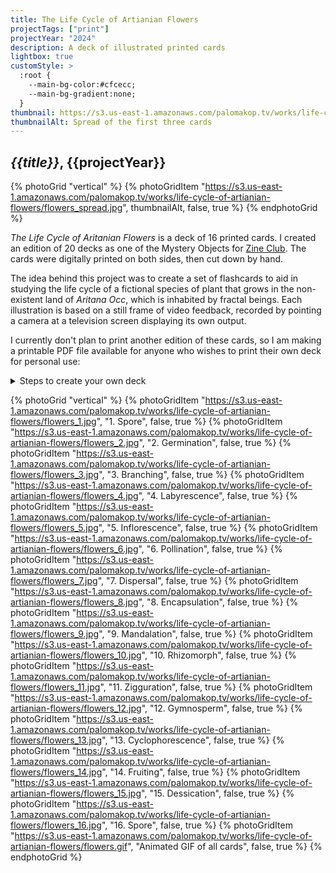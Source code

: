 ```yaml
---
title: The Life Cycle of Artianian Flowers
projectTags: ["print"]
projectYear: "2024"
description: A deck of illustrated printed cards
lightbox: true
customStyle: >
  :root {
    --main-bg-color:#cfcecc;
    --main-bg-gradient:none;
  }
thumbnail: https://s3.us-east-1.amazonaws.com/palomakop.tv/works/life-cycle-of-artianian-flowers/flowers_thumb.jpg
thumbnailAlt: Spread of the first three cards
---
```


## *{{title}}*, {{projectYear}}

{% photoGrid "vertical" %}
{% photoGridItem "https://s3.us-east-1.amazonaws.com/palomakop.tv/works/life-cycle-of-artianian-flowers/flowers_spread.jpg", thumbnailAlt, false, true %}
{% endphotoGrid %}

_The Life Cycle of Aritanian Flowers_ is a deck of 16 printed cards. I created an edition of 20 decks as one of the Mystery Objects for <a href="/zine-club">Zine Club</a>. The cards were digitally printed on both sides, then cut down by hand.

The idea behind this project was to create a set of flashcards to aid in studying the life cycle of a fictional species of plant that grows in the non-existent land of _Aritana Occ_, which is inhabited by fractal beings. Each illustration is based on a still frame of video feedback, recorded by pointing a camera at a television screen displaying its own output.

I currently don't plan to print another edition of these cards, so I am making a printable PDF file available for anyone who wishes to print their own deck for personal use:

<details><summary>Steps to create your own deck</summary>

1. Download the {% extLink "Printable PDF file" "https://s3.us-east-1.amazonaws.com/palomakop.tv/works/life-cycle-of-artianian-flowers/life_cycle_cards_printable.pdf" %} (6.2 MB)

2. Get 4 sheets of cardstock in a light color of your choice

3. Print the PDF with the "double-sided" option switched ON. (Note: if your printer doesn't have this feature, print odd pages first, then turn them over and print even pages)

4. Cut out the cards using the crop marks as a guide

5. Optional: use a round corner punch on all four corners of each card

</details>

{% photoGrid "vertical" %}
{% photoGridItem "https://s3.us-east-1.amazonaws.com/palomakop.tv/works/life-cycle-of-artianian-flowers/flowers_1.jpg", "1. Spore", false, true %}
{% photoGridItem "https://s3.us-east-1.amazonaws.com/palomakop.tv/works/life-cycle-of-artianian-flowers/flowers_2.jpg", "2. Germination", false, true %}
{% photoGridItem "https://s3.us-east-1.amazonaws.com/palomakop.tv/works/life-cycle-of-artianian-flowers/flowers_3.jpg", "3. Branching", false, true %}
{% photoGridItem "https://s3.us-east-1.amazonaws.com/palomakop.tv/works/life-cycle-of-artianian-flowers/flowers_4.jpg", "4. Labyrescence", false, true %}
{% photoGridItem "https://s3.us-east-1.amazonaws.com/palomakop.tv/works/life-cycle-of-artianian-flowers/flowers_5.jpg", "5. Inflorescence", false, true %}
{% photoGridItem "https://s3.us-east-1.amazonaws.com/palomakop.tv/works/life-cycle-of-artianian-flowers/flowers_6.jpg", "6. Pollination", false, true %}
{% photoGridItem "https://s3.us-east-1.amazonaws.com/palomakop.tv/works/life-cycle-of-artianian-flowers/flowers_7.jpg", "7. Dispersal", false, true %}
{% photoGridItem "https://s3.us-east-1.amazonaws.com/palomakop.tv/works/life-cycle-of-artianian-flowers/flowers_8.jpg", "8. Encapsulation", false, true %}
{% photoGridItem "https://s3.us-east-1.amazonaws.com/palomakop.tv/works/life-cycle-of-artianian-flowers/flowers_9.jpg", "9. Mandalation", false, true %}
{% photoGridItem "https://s3.us-east-1.amazonaws.com/palomakop.tv/works/life-cycle-of-artianian-flowers/flowers_10.jpg", "10. Rhizomorph", false, true %}
{% photoGridItem "https://s3.us-east-1.amazonaws.com/palomakop.tv/works/life-cycle-of-artianian-flowers/flowers_11.jpg", "11. Zigguration", false, true %}
{% photoGridItem "https://s3.us-east-1.amazonaws.com/palomakop.tv/works/life-cycle-of-artianian-flowers/flowers_12.jpg", "12. Gymnosperm", false, true %}
{% photoGridItem "https://s3.us-east-1.amazonaws.com/palomakop.tv/works/life-cycle-of-artianian-flowers/flowers_13.jpg", "13. Cyclophorescence", false, true %}
{% photoGridItem "https://s3.us-east-1.amazonaws.com/palomakop.tv/works/life-cycle-of-artianian-flowers/flowers_14.jpg", "14. Fruiting", false, true %}
{% photoGridItem "https://s3.us-east-1.amazonaws.com/palomakop.tv/works/life-cycle-of-artianian-flowers/flowers_15.jpg", "15. Dessication", false, true %}
{% photoGridItem "https://s3.us-east-1.amazonaws.com/palomakop.tv/works/life-cycle-of-artianian-flowers/flowers_16.jpg", "16. Spore", false, true %}
{% photoGridItem "https://s3.us-east-1.amazonaws.com/palomakop.tv/works/life-cycle-of-artianian-flowers/flowers.gif", "Animated GIF of all cards", false, true %}
{% endphotoGrid %}
